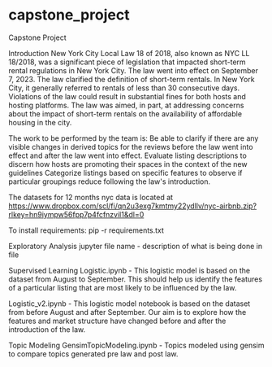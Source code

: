 # capstone_project
Capstone Project

Introduction
	New York City Local Law 18 of 2018, also known as NYC LL 18/2018, was a significant piece of legislation that impacted short-term rental regulations in New York City. The law went into effect on September 7, 2023. The law clarified the definition of short-term rentals. In New York City, it generally referred to rentals of less than 30 consecutive days. Violations of the law could result in substantial fines for both hosts and hosting platforms. The law was aimed, in part, at addressing concerns about the impact of short-term rentals on the availability of affordable housing in the city.

The work to be performed by the team is:
Be able to clarify if there are any visible changes in derived topics for the reviews before the law went into effect and after the law went into effect.
Evaluate listing descriptions to discern how hosts are promoting their spaces in the context of the new guidelines
Categorize listings based on specific features to observe if particular groupings reduce following the law's introduction.

The datasets for 12 months nyc data is located at https://www.dropbox.com/scl/fi/qn2u3exg7kmtmy22ydllv/nyc-airbnb.zip?rlkey=hn9iympw56fpp7p4fcfnzvil1&dl=0

To install requirements: pip -r requirements.txt

Exploratory Analysis
jupyter file name - description of what is being done in file

Supervised Learning
Logistic.ipynb - This logistic model is based on the dataset from August to September. This should help us identify the features of a particular listing that are most likely to be influenced by the law.

Logistic_v2.ipynb - This logistic model notebook is based on the dataset from before August and after September. Our aim is to explore how the features and market structure have changed before and after the introduction of the law.


Topic Modeling
GensimTopicModeling.ipynb - Topics modeled using gensim to compare topics generated pre law and post law.

